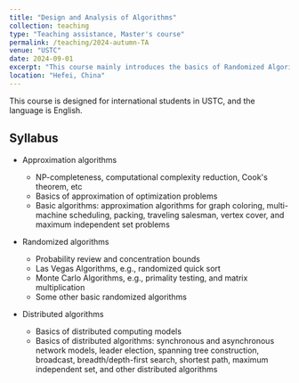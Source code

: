 ```yaml
---
title: "Design and Analysis of Algorithms"
collection: teaching
type: "Teaching assistance, Master's course"
permalink: /teaching/2024-autumn-TA
venue: "USTC"
date: 2024-09-01
excerpt: "This course mainly introduces the basics of Randomized Algorithms, Approximation Algorithms, and Distributed Algorithms, and the methods to analyze the efficiency and correctness of algorithms."
location: "Hefei, China"
---
```

This course is designed for international students in USTC, and the language is English.

Syllabus
------

* Approximation algorithms
    * NP-completeness, computational complexity reduction, Cook's theorem, etc
    * Basics of approximation of optimization problems
    * Basic algorithms: approximation algorithms for graph coloring, multi-machine scheduling, packing, traveling salesman, vertex cover, and maximum independent set problems

* Randomized algorithms
    * Probability review and concentration bounds
    * Las Vegas Algorithms, e.g., randomized quick sort
    * Monte Carlo Algorithms, e.g., primality testing, and matrix multiplication
    * Some other basic randomized algorithms

* Distributed algorithms
    * Basics of distributed computing models
    * Basics of distributed algorithms: synchronous and asynchronous network models, leader election, spanning tree construction, broadcast, breadth/depth-first search, shortest path, maximum independent set, and other distributed algorithms